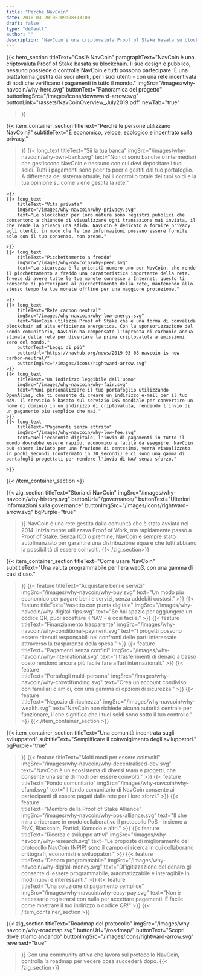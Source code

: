 ```yaml
---
title: "Perché NavCoin"
date: 2018-03-20T08:09:08+13:00
draft: false
type: "default"
author: ""
description: "NavCoin è una criptovaluta Proof of Stake basata su blockchain. È una piattaforma gestita dai suoi utenti, per i suoi utenti."
---
```

{{< hero_section
titleText="Cos'è NavCoin"
paragraphText="NavCoin è una criptovaluta Proof of Stake basata su blockchain. Il suo design è pubblico, nessuno possiede o controlla NavCoin e tutti possono partecipare. È una piattaforma gestita dai suoi utenti, per i suoi utenti - con una rete incentivata di nodi che verificano i pagamenti in tutto il mondo."
imgSrc="/images/why-navcoin/why-hero.svg"
buttonText="Panoramica del progetto"
buttonImgSrc="/images/icons/downward-arrow.svg"
buttonLink="/assets/NavCoinOverview_July2019.pdf"
newTab="true"
>}}

{{< item_container_section
    titleText="Perché le persone utilizzano NavCoin?"
    subtitleText="È economico, veloce, ecologico e incentrato sulla privacy."
>}}
    {{< long_text
        titleText="Sii la tua banca"
        imgSrc="/images/why-navcoin/why-own-bank.svg"
        text="Non ci sono banche o intermediari che gestiscono NavCoin e nessuno con cui devi depositare i tuoi soldi. Tutti i pagamenti sono peer to peer e gestiti dal tuo portafoglio. A differenza del sistema attuale, hai il controllo totale dei tuoi soldi e la tua opinione su come viene gestita la rete."

    >}}
    {{< long_text
        titleText="Vita privata"
        imgSrc="/images/why-navcoin/why-privacy.svg"
        text="Le blockchain per loro natura sono registri pubblici che consentono a chiunque di visualizzare ogni transazione mai inviata, il che rende la privacy una sfida. NavCoin è dedicato a fornire privacy agli utenti, in modo che le tue informazioni possano essere fornite solo con il tuo consenso, non prese."

    >}}
    {{< long_text
        titleText="Picchettamento a freddo"
        imgSrc="/images/why-navcoin/why-peer.svg"
        text="La sicurezza è la priorità numero uno per NavCoin, che rende il picchettamento a freddo una caratteristica importante della rete. Invece di avere tutte le tue monete connesse a Internet, questo ti consente di partecipare al picchettamento della rete, mantenendo allo stesso tempo le tue monete offline per una maggiore protezione."

    >}}
    {{< long_text
        titleText="Rete carbon neutral"
        imgSrc="/images/why-navcoin/why-low-energy.svg"
        text="NavCoin utilizza Proof of Stake che è una forma di convalida blockchain ad alta efficienza energetica. Con la sponsorizzazione del Fondo comunitario, NavCoin ha compensato l'impronta di carbonio annua stimata della rete per diventare la prima criptovaluta a emissioni zero del mondo."
        buttonText="Leggi di più"
        buttonUrl="https://navhub.org/news/2019-03-08-navcoin-is-now-carbon-neutral/"
        buttonImgSrc="/images/icons/rightward-arrow.svg"
    >}}
    {{< long_text
        titleText="Un indirizzo leggibile dall'uomo"
        imgSrc="/images/why-navcoin/why-fair.svg"
        text="Puoi personalizzare il tuo portafoglio utilizzando OpenAlias, che ti consente di creare un indirizzo e-mail per il tuo NAV. Il servizio è basato sul servizio DNS mondiale per convertire un nome di dominio in un indirizzo di criptovaluta, rendendo l'invio di un pagamento più semplice che mai."
    >}}
    {{< long_text
        titleText="Pagamenti senza attrito"
        imgSrc="/images/why-navcoin/why-low-fee.svg"
        text="Nell'economia digitale, l'invio di pagamenti in tutto il mondo dovrebbe essere rapido, economico e facile da eseguire. NavCoin può essere inviato per una frazione di centesimo, verrà visualizzato in pochi secondi (confermato in 30 secondi) e ci sono una gamma di portafogli progettati per rendere l'invio di NAV senza sforzo."

    >}}
{{< /item_container_section >}}

{{< zig_section
  titleText="Storia di NavCoin"
  imgSrc="/images/why-navcoin/why-history.svg"
  buttonUrl="/governance/"
  buttonText="Ulteriori informazioni sulla governance"
  buttonImgSrc="/images/icons/rightward-arrow.svg"
  bgPurple="true"
>}}
NavCoin è una rete gestita dalla comunità che è stata avviata nel 2014. Inizialmente utilizzava Proof of Work, ma rapidamente passò a Proof of Stake. Senza ICO o premine, NavCoin è sempre stato autofinanziato per garantire una distribuzione equa e che tutti abbiano la possibilità di essere coinvolti.
{{< /zig_section>}}

{{< item_container_section
    titleText="Come usare NavCoin"
    subtitleText="Una valuta programmabile per l'era web3, con una gamma di casi d'uso."
>}}
    {{< feature
        titleText="Acquistare beni e servizi"
        imgSrc="/images/why-navcoin/why-buy.svg"
        text="Un modo più economico per pagare beni e servizi, senza addebiti costosi."
    >}}
    {{< feature
        titleText="Vasetto con punta digitale"
        imgSrc="/images/why-navcoin/why-digital-tips.svg"
        text="Se hai spazio per aggiungere un codice QR, puoi accettare il NAV - è così facile."
    >}}
    {{< feature                 
        titleText="Finanziamento trasparente"
        imgSrc="/images/why-navcoin/why-conditional-payment.svg"
        text="I progetti possono essere ritenuti responsabili nei confronti delle parti interessate attraverso la trasparenza della spesa."
    >}}
    {{< feature                 
        titleText="Pagamenti senza confini"
        imgSrc="/images/why-navcoin/why-international.svg"
        text="I trasferimenti di denaro a basso costo rendono ancora più facile fare affari internazionali."
    >}}
    {{< feature                 
        titleText="Portafogli multi-persona"
        imgSrc="/images/why-navcoin/why-crowdfunding.svg"
        text="Crea un account condiviso con familiari o amici, con una gamma di opzioni di sicurezza."
    >}}
    {{< feature                 
        titleText="Negozio di ricchezza"
        imgSrc="/images/why-navcoin/why-wealth.svg"
        text="NavCoin non richiede alcuna autorità centrale per funzionare, il che significa che i tuoi soldi sono sotto il tuo controllo."
    >}}
{{< /item_container_section >}}


{{< item_container_section
    titleText="Una comunità incentrata sugli sviluppatori"
    subtitleText="Semplificare il coinvolgimento degli sviluppatori."
    bgPurple="true"
>}}
    {{< feature
        titleText="Molti modi per essere coinvolti"
        imgSrc="/images/why-navcoin/why-decentralised-dev.svg"
        text="NavCoin è un ecosistema di diversi team e progetti, che consente una serie di modi per essere coinvolti."
    >}}
    {{< feature
        titleText="Fondo comunitario"
        imgSrc="/images/why-navcoin/why-cfund.svg"
        text="Il fondo comunitario di NavCoin consente ai partecipanti di essere pagati dalla rete per i loro sforzi."
    >}}
    {{< feature                 
        titleText="Membro della Proof of Stake Alliance"
        imgSrc="/images/why-navcoin/why-pos-alliance.svg"
        text="Il che mira a ricercare in modo collaborativo il protocollo PoS - insieme a PivX, Blackcoin, Particl, Komodo e altri."
    >}}
    {{< feature                 
        titleText="Ricerca e sviluppo attivi"
        imgSrc="/images/why-navcoin/why-research.svg"
        text="Le proposte di miglioramento del protocollo NavCoin (NPIP) sono il campo di ricerca in cui collaborano crittografi, economisti e sviluppatori."
    >}}
    {{< feature                 
        titleText="Denaro programmabile"
        imgSrc="/images/why-navcoin/why-digital-money.svg"
        text="Dl'igitizzazione del denaro gli consente di essere programmabile, automatizzabile e interagibile in modi nuovi e interessanti."
    >}}
    {{< feature                 
        titleText="Una soluzione di pagamento semplice"
        imgSrc="/images/why-navcoin/why-easy-pay.svg"
        text="Non è necessario registrarsi con nulla per accettare pagamenti. È facile come mostrare il tuo indirizzo o codice QR!"
    >}}
{{< /item_container_section >}}

{{< zig_section
titleText="Roadmap del protocollo"
imgSrc="/images/why-navcoin/why-roadmap.svg"
buttonUrl="/roadmap/"
buttonText="Scopri dove stiamo andando"
buttonImgSrc="/images/icons/rightward-arrow.svg"
reversed="true"
>}}
Con una community attiva che lavora sul protocollo NavCoin, controlla la roadmap per vedere cosa succederà dopo.
{{< /zig_section>}}
